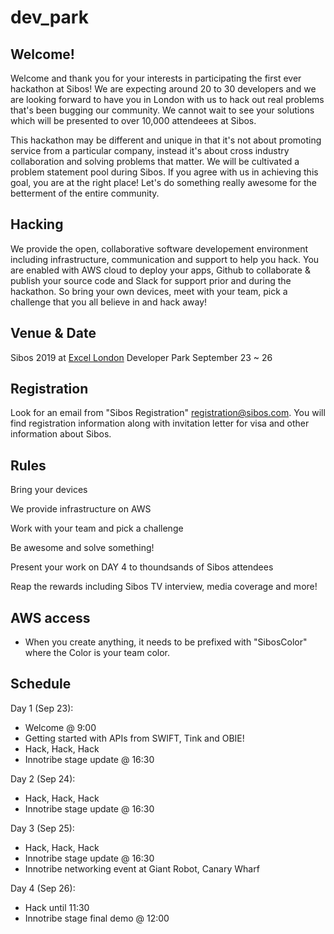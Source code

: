 # dev_park

## Welcome!

Welcome and thank you for your interests in participating the first ever hackathon at Sibos! We are expecting around 20 to 30 developers and we are looking forward to have you in London with us to hack out real problems that's been bugging our community. We cannot wait to see your solutions which will be presented to over 10,000 attendeees at Sibos. 

This hackathon may be different and unique in that it's not about promoting service from a particular company, instead it's about cross industry collaboration and solving problems that matter. We will be cultivated a problem statement pool during Sibos. If you agree with us in achieving this goal, you are at the right place! Let's do something really awesome for the betterment of the entire community.

## Hacking

We provide the open, collaborative software developement environment including infrastructure, communication and support to help you hack. You are enabled with AWS cloud to deploy your apps, Github to collaborate & publish your source code and Slack for support prior and during the hackathon. So bring your own devices, meet with your team, pick a challenge that you all believe in and hack away!

## Venue & Date

Sibos 2019 at [Excel London](https://www.excel.london/) 
Developer Park
September 23 ~ 26

## Registration

Look for an email from "Sibos Registration" <registration@sibos.com>.
You will find registration information along with invitation letter for visa and other information about Sibos. 

##  Rules

Bring your devices

We provide infrastructure on AWS

Work with your team and pick a challenge

Be awesome and solve something!

Present your work on DAY 4 to thoundsands of Sibos attendees 

Reap the rewards including Sibos TV interview, media coverage and more!

## AWS access

* When you create anything, it needs to be prefixed with "SibosColor" where the Color is your team color.

## Schedule

Day 1 (Sep 23):
* Welcome @ 9:00
* Getting started with APIs from SWIFT, Tink and OBIE!
* Hack, Hack, Hack
* Innotribe stage update @ 16:30

Day 2 (Sep 24):
* Hack, Hack, Hack
* Innotribe stage update @ 16:30

Day 3 (Sep 25):
* Hack, Hack, Hack
* Innotribe stage update @ 16:30
* Innotribe networking event at Giant Robot, Canary Wharf

Day 4 (Sep 26):
* Hack until 11:30
* Innotribe stage final demo @ 12:00
